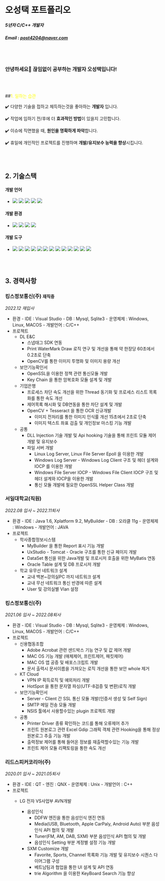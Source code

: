 #                                                         오성택 포트폴리오
##### 5년차 C/C++ 개발자
##### Email : post4204@naver.com

<br></br>

### 안녕하세요👋 끊임없이 공부하는 개발자 오성택입니다!

<br></br>

##<span style="color:yellow">1. 일하는 습관</span>

:heavy_check_mark: 다양한 기술을 접하고 체득하는것을 좋아하는 **개발자** 입니다.

:heavy_check_mark: 작업에 임하기 전/후에 더 **효과적인 방법**이 있을지 고민합니다.

:heavy_check_mark: 이슈에 직면했을 때, **원인을 명확하게 파악**합니다.

:heavy_check_mark: 휴일에 개인적인 프로젝트를 진행하며 **개발/유지보수 능력을 향상**시킵니다.

<br></br>

## 2. 기술스택
#### 개발 언어 
- <img src="https://img.shields.io/badge/C-A8B9CC?style=flat-square&logo=C&logoColor=black"/> <img src="https://img.shields.io/badge/C++-00599C?style=flat-square&logo=C++&logoColor=black"/> <img src="https://img.shields.io/badge/Swift-F05138?style=flat-square&logo=Swift&logoColor=black"/> <img src="https://img.shields.io/badge/Python-3776AB?style=flat-square&logo=Python&logoColor=black"/> <img src="https://img.shields.io/badge/-Objective%20C-orange"/>

#### 개발 환경
- <img src="https://img.shields.io/badge/Windows-0078D6?style=flat-square&logo=Windows&logoColor=black"/> <img src="https://img.shields.io/badge/Linux-FCC624?style=flat-square&logo=Linux&logoColor=black"/> <img src="https://img.shields.io/badge/macOS-00000?style=flat-square&logo=macOS&logoColor=black"/> <img src="https://img.shields.io/badge/Kali Linux-557C94?style=flat-square&logo=Kali Linux&logoColor=black"/>

#### 개발 도구 
- <img src="https://img.shields.io/badge/Visual Studio-5C2D91?style=flat-square&logo=Visual Studio&logoColor=black"/> <img src="https://img.shields.io/badge/Visual Studio Code-007ACC?style=flat-square&logo=Visual Studio Code&logoColor=black"/> <img src="https://img.shields.io/badge/VMware-607078?style=flat-square&logo=VMware&logoColor=black"/> <img src="https://img.shields.io/badge/VirtualBox-183A61?style=flat-square&logo=VirtualBox&logoColor=black"/> <img src="https://img.shields.io/badge/Xcode-147EFB?style=flat-square&logo=Xcode&logoColor=black"/> <img src="https://img.shields.io/badge/Qt-41CD52?style=flat-square&logo=Qt&logoColor=black"/> <img src="https://img.shields.io/badge/IntelliJ IDEA-000000?style=flat-square&logo=IntelliJ IDEA&logoColor=black"/> <img src="https://img.shields.io/badge/Eclipse IDE-2C2255?style=flat-square&logo=Eclipse IDE&logoColor=black"/> <img src="https://img.shields.io/badge/GitHub-181717?style=flat-square&logo=GitHub&logoColor=black"/> <img src="https://img.shields.io/badge/Git-F05032?style=flat-square&logo=Git&logoColor=black"/> <img src="https://img.shields.io/badge/Subversion-809CC9?style=flat-square&logo=Subversion&logoColor=black"/> <img src="https://img.shields.io/badge/MySQL-4479A1?style=flat-square&logo=MySQL&logoColor=black"/> <img src="https://img.shields.io/badge/SQLite-003B57?style=flat-square&logo=SQLite&logoColor=black"/>

<br></br>

## 3. 경력사항
### 킹스정보통신(주) `재직중`
*2022.12 재입사*
- 환경 
        - IDE : Visual Studio
        - DB : Mysql, Sqlite3
        - 운영체제 : Windows, Linux, MACOS
        - 개발언어 : C/C++
- 프로젝트
  - DL E&C
    - 스냅태그 SDK 연동 
    - Print WaterMark Draw 로직 연구 및 개선을 통해 약 한장당 60초에서 0.2초로 단축
    - OpenCV를 통한 이미지 투명화 및 이미지 용량 개선 
  - 보안기능확인서
    - OpenSSL을 이용한 정책 관련 통신모듈 개발 
    - Key Chain 을 통한 암복호화 모듈 설계 및 개발 
  - 기업은행
    - 프로세스 차단 속도 개선을 위한 Thread 동기화 및 프로세스 리스트 목록화를 통한 속도 개선 
    - 제어목록 해시화 및 DB연동을 통한 차단 설계 및 개발 
    - OpenCV + Tesseract 을 통한 OCR 신규개발 
      - 이미지 전처리를 통한 이미지 인식률 개선 15초에서 2초로 단축
      - 이미지 텍스트 좌표 검출 및 개인정보 마스킹 기능 개발 
  - 공통
    - DLL Injection 기술 개발 및 Api hooking 기술을 통해 프린트 모듈 제어 개발 및 유지보수
    - 파일 서버 개발
      - Linux Log Server, Linux File Server Epoll 을 이용한 개발
      - Windows Log Server - Windows Log Client 구조 및 헤더 설계와 IOCP 를 이용한 개발
      - Windows File Server IOCP - Windows File Client IOCP 구조 및 헤더 설계와 IOCP을 이용한 개발
      - 통신 모듈 개발에 필요한 OpenSSL Helper Class 개발

### 서일대학교(직원)
*2022.08 입사 ~ 2022.11퇴사*
- 환경 
        - IDE : Java 1.6, Xplatform 9.2, MyBuilder
        - DB : 오라클 11g
        - 운영체제 : Windows 
        - 개발언어 : JAVA
- 프로젝트
  - 학사종합정보시스템
    - MyBuilder 을 통한 Report 표시 기능 개발
    - UxStudio - Tomcat - Oracle 구조를 통한 신규 페이지 개발
    - DataSet 통신을 위한 Java개발 및 프로시저 호출을 위한 MyBatis 연동
    - Oracle Table 설계 및 DB 프로시저 개발 
  - 학교 유무선 네트워크 설계
    - 교내 백본~강의실PC 까지 네트워크 설계
    - 교내 무선 네트워크 통신 반경에 따른 설계
    - User 및 강의실별 Vlan 설정 

### 킹스정보통신(주) 
*2021.06 입사 ~ 2022.08퇴사*
- 환경 
        - IDE : Visual Studio
        - DB : Mysql, Sqlite3
        - 운영체제 : Windows, Linux, MACOS
        - 개발언어 : C/C++
- 프로젝트
  - 신용협동조합
    - Adobe Acrobat 관련 샌드박스 기능 연구 및 값 제어 개발
    - MAC OS 기능 개발 (매체제어, 프린트제어, 패킷제어)
    - MAC OS 앱 공증 및 배포스크립트 개발
    - 문서 출력시 문서이름을 가져오는 로직 개선을 통한 보안 whole 제거
  - KT Cloud
    - VPN IP 획득로직 및 예외처리 개발
    - HotSpot 을 통한 문자열 파싱(UTF-8검증 및 변환)로직 개발
  - 보안기능확인서
    - Server - Client 간 SSL 통신 모듈 개발(인증서 생성 및 Self Sign)
    - SMTP 메일 전송 모듈 개발
    - NSIS 툴에서 사용할수있는 plugin 프로젝트 개발 
  - 공통
    - Printer Driver 종류 확인하는 코드를 통해 오류제어 추가
    - 프린트 원본로그 관련 Excel Gdip 그래픽 객체 관련 Hooking을 통해 정상원본로그 추출 기능 개발
    - 출력정보 제어를 통해 들어온 정보를 재출력할수있는 기능 개발
    - 프린트 제어 모듈 리팩토링을 통한 속도 개선
      
### 리드스피커코리아(주)
*2020.01 입사 ~ 2021.05퇴사*
- 환경 
        - IDE : QT
        - 엔진 : QNX
        - 운영체제 : Unix 
        - 개발언어 : C++
- 프로젝트
  - LG 전자 VS사업부 AVN개발 
    
      - 음성인식 
        - DDFW 엔진을 통한 음성인식 엔진 연동
        - Media(USB, Bluetooth, Apple CarPaly, Android Auto) 부분 음성인식 API 협의 및 개발
        - Tuner(FM, AM, DAB, SXM) 부분 음성인식 API 협의 및 개발
        - 음성인식 Setting 부분 계정별 설정 기능 개발 
      - SXM Customize 개발 
        - Favorite, Sports, Channel 목록화 기능 개발 및 유지보수 시퀀스 다이어그램 구성 
        - 베트남팀과 협업을 통한 UI 설계 및 API 연동 
        - trie Algorithm 을 이용한 KeyBoard Search 기능 향상 

<!--<br></br>
## Git Status

![Anurag's GitHub stats](https://github-readme-stats.vercel.app/api?username=ohseongtaek&show_icons=true&theme=radical)

<br></br>
## BaekJoon Solved
[![Solved.ac Profile](http://mazassumnida.wtf/api/v2/generate_badge?boj=post1594)](https://solved.ac/post1594/)
-->



<!--
**ohseongtaek/ohseongtaek** is a ✨ _special_ ✨ repository because its `README.md` (this file) appears on your GitHub profile.

Here are some ideas to get you started:

- 🔭 I’m currently working on ...
- 🌱 I’m currently learning ...
- 👯 I’m looking to collaborate on ...
- 🤔 I’m looking for help with ...
- 💬 Ask me about ...
- 📫 How to reach me: ...
- 😄 Pronouns: ...
- ⚡ Fun fact: ...
-->
